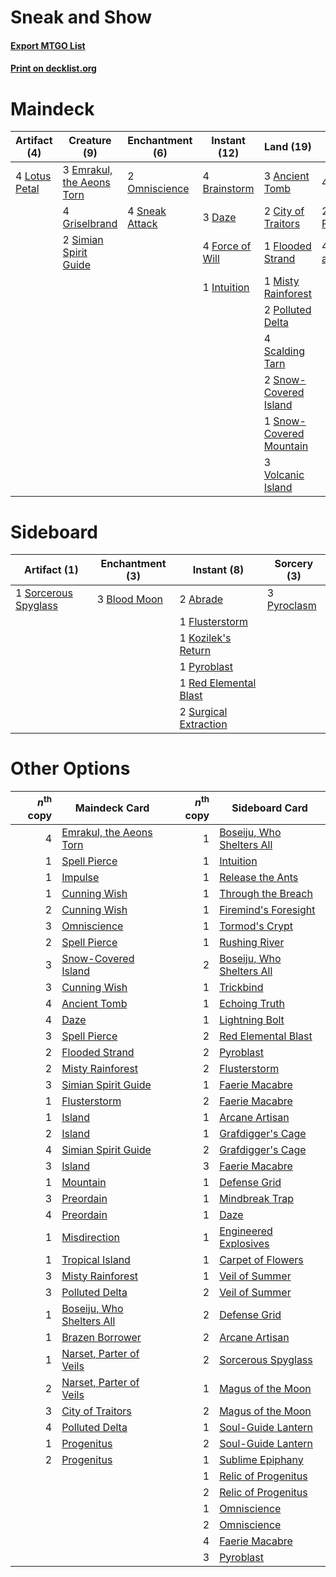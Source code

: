 # Sneak and Show

#### [Export MTGO List](../collection/Sneak%20and%20Show/Sneak%20and%20Show.txt)
#### [Print on decklist.org](http://decklist.org/?deckmain=3%09Ancient%20Tomb%0A4%09Brainstorm%0A2%09City%20of%20Traitors%0A3%09Daze%0A3%09Emrakul,%20the%20Aeons%20Torn%0A1%09Flooded%20Strand%0A4%09Force%20of%20Will%0A4%09Griselbrand%0A1%09Intuition%0A4%09Lotus%20Petal%0A1%09Misty%20Rainforest%0A2%09Omniscience%0A2%09Polluted%20Delta%0A4%09Ponder%0A2%09Preordain%0A4%09Scalding%20Tarn%0A4%09Show%20and%20Tell%0A2%09Simian%20Spirit%20Guide%0A4%09Sneak%20Attack%0A2%09Snow-Covered%20Island%0A1%09Snow-Covered%20Mountain%0A3%09Volcanic%20Island&deckside=2%09Abrade%0A3%09Blood%20Moon%0A1%09Flusterstorm%0A1%09Kozilek's%20Return%0A1%09Pyroblast%0A3%09Pyroclasm%0A1%09Red%20Elemental%20Blast%0A1%09Sorcerous%20Spyglass%0A2%09Surgical%20Extraction)
# Maindeck

|                                      Artifact (4)                                      |                                            Creature (9)                                            |                                     Enchantment (6)                                     |                                      Instant (12)                                      |                                            Land (19)                                             |                                       Sorcery (10)                                       |
|----------------------------------------------------------------------------------------|----------------------------------------------------------------------------------------------------|-----------------------------------------------------------------------------------------|----------------------------------------------------------------------------------------|--------------------------------------------------------------------------------------------------|------------------------------------------------------------------------------------------|
|4 [Lotus Petal](http://gatherer.wizards.com/Pages/Card/Details.aspx?multiverseid=420602)|3 [Emrakul, the Aeons Torn](http://gatherer.wizards.com/Pages/Card/Details.aspx?multiverseid=397905)|2 [Omniscience](http://gatherer.wizards.com/Pages/Card/Details.aspx?multiverseid=288937) |4 [Brainstorm](http://gatherer.wizards.com/Pages/Card/Details.aspx?multiverseid=3897)   |3 [Ancient Tomb](http://gatherer.wizards.com/Pages/Card/Details.aspx?multiverseid=409567)         |4 [Ponder](http://gatherer.wizards.com/Pages/Card/Details.aspx?multiverseid=451051)       |
|                                                                                        |4 [Griselbrand](http://gatherer.wizards.com/Pages/Card/Details.aspx?multiverseid=239995)            |4 [Sneak Attack](http://gatherer.wizards.com/Pages/Card/Details.aspx?multiverseid=413690)|3 [Daze](http://gatherer.wizards.com/Pages/Card/Details.aspx?multiverseid=189255)       |2 [City of Traitors](http://gatherer.wizards.com/Pages/Card/Details.aspx?multiverseid=6168)       |2 [Preordain](http://gatherer.wizards.com/Pages/Card/Details.aspx?multiverseid=405347)    |
|                                                                                        |2 [Simian Spirit Guide](http://gatherer.wizards.com/Pages/Card/Details.aspx?multiverseid=442137)    |                                                                                         |4 [Force of Will](http://gatherer.wizards.com/Pages/Card/Details.aspx?multiverseid=3107)|1 [Flooded Strand](http://gatherer.wizards.com/Pages/Card/Details.aspx?multiverseid=405098)       |4 [Show and Tell](http://gatherer.wizards.com/Pages/Card/Details.aspx?multiverseid=416878)|
|                                                                                        |                                                                                                    |                                                                                         |1 [Intuition](http://gatherer.wizards.com/Pages/Card/Details.aspx?multiverseid=4707)    |1 [Misty Rainforest](http://gatherer.wizards.com/Pages/Card/Details.aspx?multiverseid=405102)     |                                                                                          |
|                                                                                        |                                                                                                    |                                                                                         |                                                                                        |2 [Polluted Delta](http://gatherer.wizards.com/Pages/Card/Details.aspx?multiverseid=405104)       |                                                                                          |
|                                                                                        |                                                                                                    |                                                                                         |                                                                                        |4 [Scalding Tarn](http://gatherer.wizards.com/Pages/Card/Details.aspx?multiverseid=405107)        |                                                                                          |
|                                                                                        |                                                                                                    |                                                                                         |                                                                                        |2 [Snow-Covered Island](http://gatherer.wizards.com/Pages/Card/Details.aspx?multiverseid=121130)  |                                                                                          |
|                                                                                        |                                                                                                    |                                                                                         |                                                                                        |1 [Snow-Covered Mountain](http://gatherer.wizards.com/Pages/Card/Details.aspx?multiverseid=121233)|                                                                                          |
|                                                                                        |                                                                                                    |                                                                                         |                                                                                        |3 [Volcanic Island](http://gatherer.wizards.com/Pages/Card/Details.aspx?multiverseid=887)         |                                                                                          |


# Sideboard

|                                         Artifact (1)                                          |                                   Enchantment (3)                                    |                                          Instant (8)                                           |                                     Sorcery (3)                                      |
|-----------------------------------------------------------------------------------------------|--------------------------------------------------------------------------------------|------------------------------------------------------------------------------------------------|--------------------------------------------------------------------------------------|
|1 [Sorcerous Spyglass](http://gatherer.wizards.com/Pages/Card/Details.aspx?multiverseid=435407)|3 [Blood Moon](http://gatherer.wizards.com/Pages/Card/Details.aspx?multiverseid=45386)|2 [Abrade](http://gatherer.wizards.com/Pages/Card/Details.aspx?multiverseid=430772)             |3 [Pyroclasm](http://gatherer.wizards.com/Pages/Card/Details.aspx?multiverseid=129801)|
|                                                                                               |                                                                                      |1 [Flusterstorm](http://gatherer.wizards.com/Pages/Card/Details.aspx?multiverseid=228255)       |                                                                                      |
|                                                                                               |                                                                                      |1 [Kozilek's Return](http://gatherer.wizards.com/Pages/Card/Details.aspx?multiverseid=407608)   |                                                                                      |
|                                                                                               |                                                                                      |1 [Pyroblast](http://gatherer.wizards.com/Pages/Card/Details.aspx?multiverseid=4083)            |                                                                                      |
|                                                                                               |                                                                                      |1 [Red Elemental Blast](http://gatherer.wizards.com/Pages/Card/Details.aspx?multiverseid=814)   |                                                                                      |
|                                                                                               |                                                                                      |2 [Surgical Extraction](http://gatherer.wizards.com/Pages/Card/Details.aspx?multiverseid=397706)|                                                                                      |


# Other Options

|*n*<sup>th</sup> copy|                                           Maindeck Card                                           |*n*<sup>th</sup> copy|                                          Sideboard Card                                           |
|--------------------:|---------------------------------------------------------------------------------------------------|--------------------:|---------------------------------------------------------------------------------------------------|
|                    4|[Emrakul, the Aeons Torn](http://gatherer.wizards.com/Pages/Card/Details.aspx?multiverseid=397905) |                    1|[Boseiju, Who Shelters All](http://gatherer.wizards.com/Pages/Card/Details.aspx?multiverseid=75305)|
|                    1|[Spell Pierce](http://gatherer.wizards.com/Pages/Card/Details.aspx?multiverseid=425876)            |                    1|[Intuition](http://gatherer.wizards.com/Pages/Card/Details.aspx?multiverseid=4707)                 |
|                    1|[Impulse](http://gatherer.wizards.com/Pages/Card/Details.aspx?multiverseid=446087)                 |                    1|[Release the Ants](http://gatherer.wizards.com/Pages/Card/Details.aspx?multiverseid=152619)        |
|                    1|[Cunning Wish](http://gatherer.wizards.com/Pages/Card/Details.aspx?multiverseid=34400)             |                    1|[Through the Breach](http://gatherer.wizards.com/Pages/Card/Details.aspx?multiverseid=80250)       |
|                    2|[Cunning Wish](http://gatherer.wizards.com/Pages/Card/Details.aspx?multiverseid=34400)             |                    1|[Firemind's Foresight](http://gatherer.wizards.com/Pages/Card/Details.aspx?multiverseid=405231)    |
|                    3|[Omniscience](http://gatherer.wizards.com/Pages/Card/Details.aspx?multiverseid=288937)             |                    1|[Tormod's Crypt](http://gatherer.wizards.com/Pages/Card/Details.aspx?multiverseid=389723)          |
|                    2|[Spell Pierce](http://gatherer.wizards.com/Pages/Card/Details.aspx?multiverseid=425876)            |                    1|[Rushing River](http://gatherer.wizards.com/Pages/Card/Details.aspx?multiverseid=25942)            |
|                    3|[Snow-Covered Island](http://gatherer.wizards.com/Pages/Card/Details.aspx?multiverseid=121130)     |                    2|[Boseiju, Who Shelters All](http://gatherer.wizards.com/Pages/Card/Details.aspx?multiverseid=75305)|
|                    3|[Cunning Wish](http://gatherer.wizards.com/Pages/Card/Details.aspx?multiverseid=34400)             |                    1|[Trickbind](http://gatherer.wizards.com/Pages/Card/Details.aspx?multiverseid=110499)               |
|                    4|[Ancient Tomb](http://gatherer.wizards.com/Pages/Card/Details.aspx?multiverseid=409567)            |                    1|[Echoing Truth](http://gatherer.wizards.com/Pages/Card/Details.aspx?multiverseid=405212)           |
|                    4|[Daze](http://gatherer.wizards.com/Pages/Card/Details.aspx?multiverseid=189255)                    |                    1|[Lightning Bolt](http://gatherer.wizards.com/Pages/Card/Details.aspx?multiverseid=806)             |
|                    3|[Spell Pierce](http://gatherer.wizards.com/Pages/Card/Details.aspx?multiverseid=425876)            |                    2|[Red Elemental Blast](http://gatherer.wizards.com/Pages/Card/Details.aspx?multiverseid=814)        |
|                    2|[Flooded Strand](http://gatherer.wizards.com/Pages/Card/Details.aspx?multiverseid=405098)          |                    2|[Pyroblast](http://gatherer.wizards.com/Pages/Card/Details.aspx?multiverseid=4083)                 |
|                    2|[Misty Rainforest](http://gatherer.wizards.com/Pages/Card/Details.aspx?multiverseid=405102)        |                    2|[Flusterstorm](http://gatherer.wizards.com/Pages/Card/Details.aspx?multiverseid=228255)            |
|                    3|[Simian Spirit Guide](http://gatherer.wizards.com/Pages/Card/Details.aspx?multiverseid=442137)     |                    1|[Faerie Macabre](http://gatherer.wizards.com/Pages/Card/Details.aspx?multiverseid=201822)          |
|                    1|[Flusterstorm](http://gatherer.wizards.com/Pages/Card/Details.aspx?multiverseid=228255)            |                    2|[Faerie Macabre](http://gatherer.wizards.com/Pages/Card/Details.aspx?multiverseid=201822)          |
|                    1|[Island](http://gatherer.wizards.com/Pages/Card/Details.aspx?multiverseid=439857)                  |                    1|[Arcane Artisan](http://gatherer.wizards.com/Pages/Card/Details.aspx?multiverseid=446001)          |
|                    2|[Island](http://gatherer.wizards.com/Pages/Card/Details.aspx?multiverseid=439857)                  |                    1|[Grafdigger's Cage](http://gatherer.wizards.com/Pages/Card/Details.aspx?multiverseid=278452)       |
|                    4|[Simian Spirit Guide](http://gatherer.wizards.com/Pages/Card/Details.aspx?multiverseid=442137)     |                    2|[Grafdigger's Cage](http://gatherer.wizards.com/Pages/Card/Details.aspx?multiverseid=278452)       |
|                    3|[Island](http://gatherer.wizards.com/Pages/Card/Details.aspx?multiverseid=439857)                  |                    3|[Faerie Macabre](http://gatherer.wizards.com/Pages/Card/Details.aspx?multiverseid=201822)          |
|                    1|[Mountain](http://gatherer.wizards.com/Pages/Card/Details.aspx?multiverseid=439859)                |                    1|[Defense Grid](http://gatherer.wizards.com/Pages/Card/Details.aspx?multiverseid=45481)             |
|                    3|[Preordain](http://gatherer.wizards.com/Pages/Card/Details.aspx?multiverseid=405347)               |                    1|[Mindbreak Trap](http://gatherer.wizards.com/Pages/Card/Details.aspx?multiverseid=197532)          |
|                    4|[Preordain](http://gatherer.wizards.com/Pages/Card/Details.aspx?multiverseid=405347)               |                    1|[Daze](http://gatherer.wizards.com/Pages/Card/Details.aspx?multiverseid=189255)                    |
|                    1|[Misdirection](http://gatherer.wizards.com/Pages/Card/Details.aspx?multiverseid=382310)            |                    1|[Engineered Explosives](http://gatherer.wizards.com/Pages/Card/Details.aspx?multiverseid=50139)    |
|                    1|[Tropical Island](http://gatherer.wizards.com/Pages/Card/Details.aspx?multiverseid=884)            |                    1|[Carpet of Flowers](http://gatherer.wizards.com/Pages/Card/Details.aspx?multiverseid=5858)         |
|                    3|[Misty Rainforest](http://gatherer.wizards.com/Pages/Card/Details.aspx?multiverseid=405102)        |                    1|[Veil of Summer](http://gatherer.wizards.com/Pages/Card/Details.aspx?multiverseid=466952)          |
|                    3|[Polluted Delta](http://gatherer.wizards.com/Pages/Card/Details.aspx?multiverseid=405104)          |                    2|[Veil of Summer](http://gatherer.wizards.com/Pages/Card/Details.aspx?multiverseid=466952)          |
|                    1|[Boseiju, Who Shelters All](http://gatherer.wizards.com/Pages/Card/Details.aspx?multiverseid=75305)|                    2|[Defense Grid](http://gatherer.wizards.com/Pages/Card/Details.aspx?multiverseid=45481)             |
|                    1|[Brazen Borrower](http://gatherer.wizards.com/Pages/Card/Details.aspx?multiverseid=473001)         |                    2|[Arcane Artisan](http://gatherer.wizards.com/Pages/Card/Details.aspx?multiverseid=446001)          |
|                    1|[Narset, Parter of Veils](http://gatherer.wizards.com/Pages/Card/Details.aspx?multiverseid=460988) |                    2|[Sorcerous Spyglass](http://gatherer.wizards.com/Pages/Card/Details.aspx?multiverseid=435407)      |
|                    2|[Narset, Parter of Veils](http://gatherer.wizards.com/Pages/Card/Details.aspx?multiverseid=460988) |                    1|[Magus of the Moon](http://gatherer.wizards.com/Pages/Card/Details.aspx?multiverseid=136152)       |
|                    3|[City of Traitors](http://gatherer.wizards.com/Pages/Card/Details.aspx?multiverseid=6168)          |                    2|[Magus of the Moon](http://gatherer.wizards.com/Pages/Card/Details.aspx?multiverseid=136152)       |
|                    4|[Polluted Delta](http://gatherer.wizards.com/Pages/Card/Details.aspx?multiverseid=405104)          |                    1|[Soul-Guide Lantern](http://gatherer.wizards.com/Pages/Card/Details.aspx?multiverseid=476488)      |
|                    1|[Progenitus](http://gatherer.wizards.com/Pages/Card/Details.aspx?multiverseid=179496)              |                    2|[Soul-Guide Lantern](http://gatherer.wizards.com/Pages/Card/Details.aspx?multiverseid=476488)      |
|                    2|[Progenitus](http://gatherer.wizards.com/Pages/Card/Details.aspx?multiverseid=179496)              |                    1|[Sublime Epiphany](http://gatherer.wizards.com/Pages/Card/Details.aspx?multiverseid=488254)        |
|                     |                                                                                                   |                    1|[Relic of Progenitus](http://gatherer.wizards.com/Pages/Card/Details.aspx?multiverseid=174824)     |
|                     |                                                                                                   |                    2|[Relic of Progenitus](http://gatherer.wizards.com/Pages/Card/Details.aspx?multiverseid=174824)     |
|                     |                                                                                                   |                    1|[Omniscience](http://gatherer.wizards.com/Pages/Card/Details.aspx?multiverseid=288937)             |
|                     |                                                                                                   |                    2|[Omniscience](http://gatherer.wizards.com/Pages/Card/Details.aspx?multiverseid=288937)             |
|                     |                                                                                                   |                    4|[Faerie Macabre](http://gatherer.wizards.com/Pages/Card/Details.aspx?multiverseid=201822)          |
|                     |                                                                                                   |                    3|[Pyroblast](http://gatherer.wizards.com/Pages/Card/Details.aspx?multiverseid=4083)                 |

